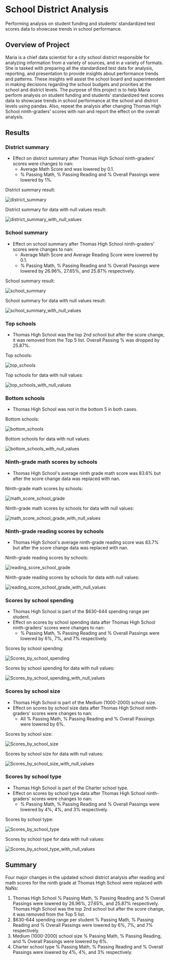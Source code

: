 # School District Analysis
Performing analysis on student funding and students’ standardized test scores data to showcase trends in school performance.

## Overview of Project
Maria is a chief data scientist for a city school district responsible for analyzing information from a variety of sources, and in a variety of formats. She is tasked with preparing all the standardized test data for analysis, reporting, and presentation to provide insights about performance trends and patterns. These insights will assist the school board and superintendent in making decisions regarding the school budgets and priorities at the school and district levels. The purpose of this project is to help Maria perform analysis on student funding and students’ standardized test scores data to showcase trends in school performance at the school and district levels using pandas. Also, repeat the analysis after changing Thomas High School ninth-graders' scores with nan and report the effect on the overall analysis.


## Results 

### District summary
- Effect on district summary after Thomas High School ninth-graders' scores were changes to nan:
    - Average Math Score and was lowered by 0.1. 
    - % Passing Math, % Passing Reading and % Overall Passings were lowered by 1%.

District summary result:

![district_summary](./Resources/district_summary.png) 

District summary for data with null values result:

![district_summary_with_null_values](./Resources/district_summary_with_null_values.png) 

### School summary
- Effect on school summary after Thomas High School ninth-graders' scores were changes to nan:
    - Average Math Score and Average Reading Score were lowered by 0.1.
    - % Passing Math, % Passing Reading and % Overall Passings were lowered by 26.96%, 27.65%, and 25.87% respectively.
 
School summary result:

![school_summary](./Resources/school_summary.png) 

School summary for data with null values result:

![school_summary_with_null_values](./Resources/school_summary_with_null_values.png) 

### Top schools
- Thomas High School was the top 2nd school but after the score change, it was removed from the Top 5 list. Overall Passing % was dropped by 25.87%.

Top schools:

![top_schools](./Resources/top_schools.png) 

Top schools for data with null values: 

![top_schools_with_null_values](./Resources/top_schools_with_null_values.png) 

### Bottom schools
- Thomas High School was not in the bottom 5 in both cases. 

Bottom schools:

![bottom_schools](./Resources/bottom_schools.png) 

Bottom schools for data with null values:

![bottom_schools_with_null_values](./Resources/bottom_schools_with_null_values.png) 

### Ninth-grade math scores by schools
- Thomas High School's average ninth grade math score was 83.6% but after the score change data was replaced with nan.

Ninth-grade math scores by schools:

![math_score_school_grade](./Resources/math_score_school_grade.png) 

Ninth-grade math scores by schools for data with null values:

![math_score_school_grade_with_null_values](./Resources/math_score_school_grade_with_null_values.png) 

### Ninth-grade reading scores by schools
- Thomas High School's average ninth-grade reading score was 83.7% but after the score change data was replaced with nan.

Ninth-grade reading scores by schools:

![reading_score_school_grade](./Resources/reading_score_school_grade.png) 

Ninth-grade reading scores by schools for data with null values:

![reading_score_school_grade_with_null_values](./Resources/reading_score_school_grade_with_null_values.png) 

### Scores by school spending
- Thomas High School is part of the $630-644 spending range per student.
- Effect on scores by school spending data after Thomas High School ninth-graders' scores were changes to nan:
    - % Passing Math, % Passing Reading and % Overall Passings were lowered by 6%, 7%, and 7% respectively. 

Scores by school spending:

![Scores_by_school_spending](./Resources/Scores_by_school_spending.png) 

Scores by school spending for data with null values:

![Scores_by_school_spending_with_null_values](./Resources/Scores_by_school_spending_with_null_values.png) 

### Scores by school size
- Thomas High School is part of the Medium (1000-2000) school size. 
- Effect on scores by school size data after Thomas High School ninth-graders' scores were changes to nan:
    - All % Passing Math, % Passing Reading and % Overall Passings were lowered by 6%.

Scores by school size:

![Scores_by_school_size](./Resources/Scores_by_school_size.png) 

Scores by school size for data with null values:

![Scores_by_school_size_with_null_values](./Resources/Scores_by_school_size_with_null_values.png) 

### Scores by school type
- Thomas High School is part of the Charter school type.
- Effect on scores by school type data after Thomas High School ninth-graders' scores were changes to nan:
    - % Passing Math, % Passing Reading and % Overall Passings were lowered by 4%, 4%, and 3% respectively.

Scores by school type:

![Scores_by_school_type](./Resources/Scores_by_school_type.png) 

Scores by school type for data with null values:

![Scores_by_school_type_with_null_values](./Resources/Scores_by_school_type_with_null_values.png) 


## Summary
Four major changes in the updated school district analysis after reading and math scores for the ninth grade at Thomas High School were replaced with NaNs:
1. Thomas High School  % Passing Math, % Passing Reading and % Overall Passings were lowered by 26.96%, 27.65%, and 25.87% respectively. Thomas High School was the top 2nd school but after the score change, it was removed from the Top 5 list. 
2. $630-644 spending range per student % Passing Math, % Passing Reading and % Overall Passings were lowered by 6%, 7%, and 7% respectively. 
3. Medium (1000-2000) school size % Passing Math, % Passing Reading, and % Overall Passings were lowered by 6%.
4. Charter school type % Passing Math, % Passing Reading and % Overall Passings were lowered by 4%, 4%, and 3% respectively.

